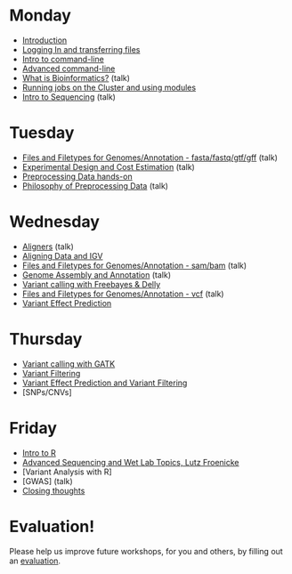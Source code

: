 Monday
=======

* [Introduction](monday/Introduction.pdf)
* [Logging In and transferring files](monday/logging-in)
* [Intro to command-line](monday/command-line-intro)
* [Advanced command-line](monday/advanced-command-line)
* [What is Bioinformatics?](monday/What_is_Bioinformatics.pdf) (talk)
* [Running jobs on the Cluster and using modules](monday/cluster)
* [Intro to Sequencing](monday/Intro2Seq_Variants_2017.pdf) (talk)


Tuesday
=======

* [Files and Filetypes for Genomes/Annotation - fasta/fastq/gtf/gff](tuesday/filetypes) (talk)
* [Experimental Design and Cost Estimation](tuesday/Variant_Analysis.pdf) (talk)
* [Preprocessing Data hands-on](tuesday/preproc)
* [Philosophy of Preprocessing Data](tuesday/Preprocessing.pdf) (talk)


Wednesday
==========

* [Aligners](wednesday/aligners) (talk)
* [Aligning Data and IGV](wednesday/alignment)
* [Files and Filetypes for Genomes/Annotation - sam/bam](tuesday/filetypes) (talk)
* [Genome Assembly and Annotation](wednesday/GenomeAssembly.pdf) (talk)
* [Variant calling with Freebayes & Delly](wednesday/variant_calling)
* [Files and Filetypes for Genomes/Annotation - vcf](tuesday/filetypes) (talk)
* [Variant Effect Prediction](thursday/snpeff)



Thursday
==========

* [Variant calling with GATK](wednesday/gatk)
* [Variant Filtering](thursday/snpsift)
* [Variant Effect Prediction and Variant Filtering](thursday/snpeff)
* [SNPs/CNVs]


Friday
=======

* [Intro to R](thursday/Intro2R.md)
* [Advanced Sequencing and Wet Lab Topics, Lutz Froenicke](talk)
* [Variant Analysis with R]
* [GWAS] (talk)
* [Closing thoughts](friday/Closing_Thoughts.pdf)

Evaluation!
============

Please help us improve future workshops, for you and others, by filling out an [evaluation](https://goo.gl/).





